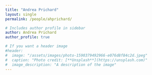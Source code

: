 ```yaml
---
title: "Andrea Prichard"
layout: single
permalink: /people/ahprichard/

# Includes author profile in sidebar
author: Andrea Prichard
author_profile: true

# If you want a header image
#header:
#  image: "/assets/images/photo-1590379492966-e076d8f84c2d.jpeg"
#  caption: "Photo credit: [**Unsplash**](https://unsplash.com)"
#  image_description: "A description of the image"
---
```


